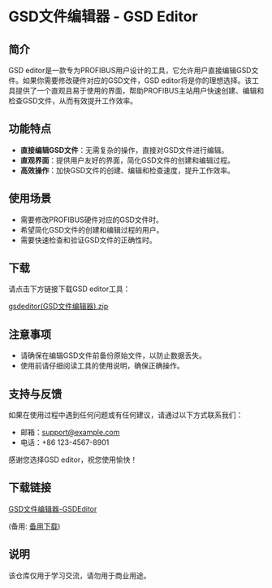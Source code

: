 # GSD文件编辑器 - GSD Editor

## 简介

GSD editor是一款专为PROFIBUS用户设计的工具，它允许用户直接编辑GSD文件。如果你需要修改硬件对应的GSD文件，GSD editor将是你的理想选择。该工具提供了一个直观且易于使用的界面，帮助PROFIBUS主站用户快速创建、编辑和检查GSD文件，从而有效提升工作效率。

## 功能特点

- **直接编辑GSD文件**：无需复杂的操作，直接对GSD文件进行编辑。
- **直观界面**：提供用户友好的界面，简化GSD文件的创建和编辑过程。
- **高效操作**：加快GSD文件的创建、编辑和检查速度，提升工作效率。

## 使用场景

- 需要修改PROFIBUS硬件对应的GSD文件时。
- 希望简化GSD文件的创建和编辑过程的用户。
- 需要快速检查和验证GSD文件的正确性时。

## 下载

请点击下方链接下载GSD editor工具：

[gsdeditor(GSD文件编辑器).zip](gsdeditor(GSD文件编辑器).zip)

## 注意事项

- 请确保在编辑GSD文件前备份原始文件，以防止数据丢失。
- 使用前请仔细阅读工具的使用说明，确保正确操作。

## 支持与反馈

如果在使用过程中遇到任何问题或有任何建议，请通过以下方式联系我们：

- 邮箱：support@example.com
- 电话：+86 123-4567-8901

感谢您选择GSD editor，祝您使用愉快！

## 下载链接
[GSD文件编辑器-GSDEditor](https://pan.quark.cn/s/a1bec82495cc) 

(备用: [备用下载](https://pan.baidu.com/s/1A2if-60pAMchu3bhk35dVg?pwd=1234))

## 说明

该仓库仅用于学习交流，请勿用于商业用途。
